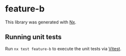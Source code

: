 # feature-b

This library was generated with [Nx](https://nx.dev).

## Running unit tests

Run `nx test feature-b` to execute the unit tests via [Vitest](https://vitest.dev/).
